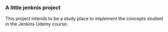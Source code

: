 ### A little jenknis project

This project intends to be a study place to implement the concepts studied in the Jenkins Udemy course.
